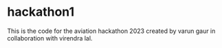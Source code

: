 # hackathon1
This is the code for the aviation hackathon 2023 created by varun gaur in collaboration with virendra lal.
